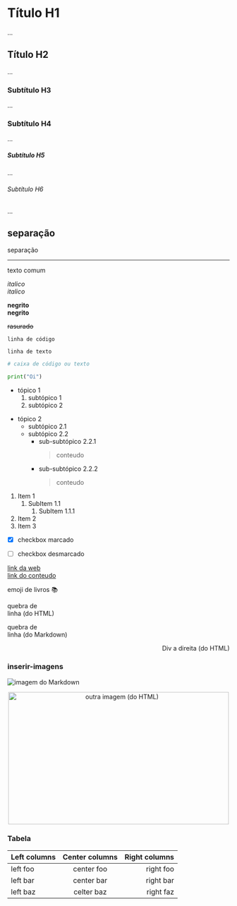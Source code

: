 
# Título H1
...

## Título H2
...

### Subtítulo H3
...

### Subtítulo H4
...

##### Subtítulo H5
...

###### Subtítulo H6
...

separação
---
separação
___

texto comum

_italico_  
*italico*

__negrito__  
**negrito**

~~rasurado~~


`linha de código`  

	linha de texto

```python
# caixa de código ou texto

print("Oi")
```


* tópico 1
	1. subtópico 1
	2. subtópico 2
- tópico 2
	* subtópico 2.1
	- subtópico 2.2
		* sub-subtópico 2.2.1
			> conteudo
		- sub-subtópico 2.2.2
			> conteudo

1. Item 1
    1. SubItem 1.1
        1. SubItem 1.1.1
2. Item 2
1. Item 3


- [x] checkbox marcado
- [ ] checkbox desmarcado


[link da web](google.com)  
[link do conteudo](#inserir-imagens)

emoji de livros :books:

quebra de </br> linha (do HTML)

quebra de  
linha (do Markdown)


<div align="right">

Div a direita (do HTML)

</div>


### inserir-imagens

![imagem do Markdown](https://img.icons8.com/pastel-glyph/2x/code--v1.png)  

<div align="center">

<img src="https://www.omgubuntu.co.uk/wp-content/uploads/2016/10/GOUKlfP.jpg" alt="outra imagem (do HTML)" height="300hv" width="500wv">  

</div>

### Tabela

| Left columns  | Center columns | Right columns |
|:--------------|:--------------:|--------------:|
| left foo      | center foo     | right foo     |
| left bar      | center bar     | right bar     |
| left baz      | celter baz     | right faz     |

